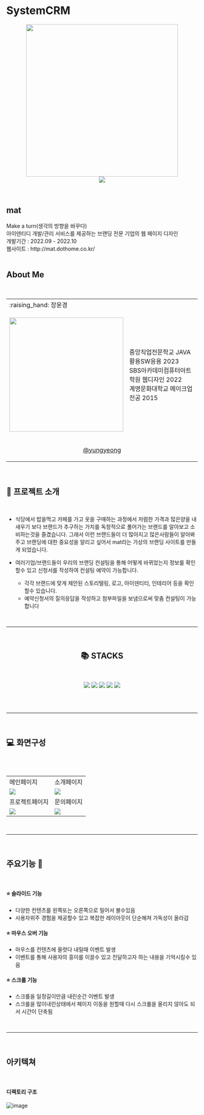 # SystemCRM

<p align="center"><img src="https://github.com/jangyungyeong/SystemCRM/assets/117636044/2d0eaa56-c7df-4fa1-8121-fe638ae16966" width="400" ></br>
  <a href="https://hits.seeyoufarm.com">
    <img src="https://hits.seeyoufarm.com/api/count/incr/badge.svg?           url=https%3A%2F%2Fgithub.com%2Fjangyungyeong%2Fmat.company.git&count_bg=%2379C83D&title_bg=%23555555&icon=&icon_color=%23E7E7E7&title=hits&edge_flat=false">
  </a>
</p>
</br>

## mat
<p align="center"></p>
Make a turn(생각의 방향을 바꾸다)</br>
아이덴티디 개발/관리 서비스를 제공하는 브랜딩 전문 기업의 웹 페이지 디자인</br>
개발기간 : 2022.09 - 2022.10 </br>
웹사이트 : http://mat.dothome.co.kr/
</br></br>


## About Me
<p align="center"></p></br>
<table>
  <tr>
    <td> :raising_hand: 장윤경</td>
    <td></td>
  </tr>
  <tr>
    <td><p align="center"><img src="https://github.com/jangyungyeong/SystemCRM/assets/117636044/1ce99337-b163-4841-9ac4-e8897db26b5b" width="300" ></p></td>
    <td>
      중앙직업전문학교 JAVA활용SW응용 2023</br>
      SBS아카데미컴퓨터아트학원 웹디자인 2022</br>
      계명문화대학교 메이크업전공 2015
    </td>
  </tr>
  <tr>
    <td colspan="2"><p align="center"><a href="https://github.com/jangyungyeong">@yungyeong</a></p></td>
  </tr>
</table>
</br>


## :loudspeaker: 프로젝트 소개
<p align="center"></p></br>

* 식당에서 밥을먹고 카페를 가고 옷을 구매하는 과정에서 저렴한 가격과 많은양을 내새우기 보다 브랜드가 추구하는 가치를 독창적으로 풀어가는 브랜드를 알아보고 소비하는것을 즐겼습니다.
그래서 이런 브랜드들이 더 많아지고 많은사람들이 알아봐주고 브랜딩에 대한 중요성을 알리고 싶어서 mat라는 가상의 브랜딩 사이트를 만들게 되었습니다.
  
* 여러기업/브랜드들이 우리의 브랜딩 컨설팅을 통해 어떻게 바뀌었는지 정보를 확인할수 있고 신청서를 작성하여 컨설팅 예약이 가능합니다.
  - 각각 브랜드에 맞게 제안된 스토리텔링, 로고, 아이덴티티, 인테리어 등을 확인할수 있습니다.
  - 예약신청서의 질의응답을 작성하고 첨부파일을 보냄으로써 맞춤 컨설팅이 가능합니다
</br>


----

</br>
<div align=center><h2>📚 STACKS</h2></div></br>
<p align="center"></p>
<div align=center> 
  <img src="https://img.shields.io/badge/html5-E34F26?style=for-the-badge&logo=html5&logoColor=white"> 
  <img src="https://img.shields.io/badge/css-1572B6?style=for-the-badge&logo=css3&logoColor=white"> 
  <img src="https://img.shields.io/badge/javascript-F7DF1E?style=for-the-badge&logo=javascript&logoColor=black"> 
  <img src="https://img.shields.io/badge/jquery-0769AD?style=for-the-badge&logo=jquery&logoColor=white">
  <img src="https://img.shields.io/badge/github-181717?style=for-the-badge&logo=github&logoColor=white">
</div>
</br>
<p align="center" height="10"></p>
</br>

----
</br>

## :computer: 화면구성
<p align="center"></p></br>
</br>
<table>
  <tr>
    <td>메인페이지</td>
    <td>소개페이지</td>
  </tr>
  <tr>
    <td><img src="https://github.com/jangyungyeong/mat.company/assets/117636044/5e239372-e8eb-4857-a2e7-3a47c7a5a4f5"></td>
    <td><img src="https://github.com/jangyungyeong/mat.company/assets/117636044/c4247f46-f5e5-4e3e-b8ce-18fafff9aa9c"></td>
  </tr>
  <tr>
    <td>프로젝트페이지</td>
    <td>문의페이지</td>
  </tr>
  <tr>
    <td><img src="https://github.com/jangyungyeong/mat.company/assets/117636044/c88c0ddd-78d5-4107-96bf-37ab029be062"></td>
    <td><img src="https://github.com/jangyungyeong/mat.company/assets/117636044/630d0062-2a7f-4147-8df4-110c72b8936b"></td>
  </tr>
</table>
</br>


----
</br>

## 주요기능 :pushpin:
<p align="center"></p></br>

  #### :star: 슬라이드 기능
  * 다양한 컨텐츠를 왼쪽또는 오른쪽으로 밀어서 볼수있음 
  * 사용자위주 경험을 제공할수 있고 복잡한 레이아웃이 단순해져 가독성이 올라감
  
  #### :star: 마우스 오버 기능
  * 마우스를 컨텐츠에 올렷다 내릴때 이벤트 발생
  * 이벤트를 통해 사용자의 흥미를 이끌수 있고 전달하고자 하는 내용을 기억시킬수 있음
    
  #### :star: 스크롤 기능
  * 스크롤을 일정길이만큼 내린순간 이벤트 발생
  * 스크롤을 많이내린상태에서 페이지 이동을 원할때 다시 스크롤을 올리지 않아도 되서 시간이 단축됨 
</br>


----
</br>

## 아키텍쳐
<p align="center"></p></br>

  #### 디렉토리 구조

![image](https://github.com/jangyungyeong/mat.company/assets/117636044/8e76948b-6d81-4e0f-94a2-dfdb79543221)


